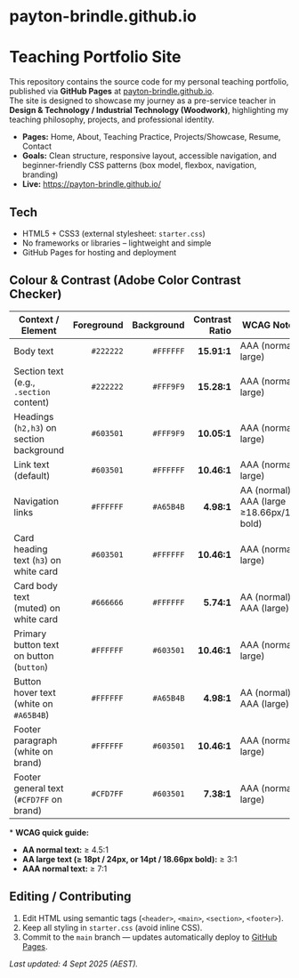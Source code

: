# payton-brindle.github.io

# Teaching Portfolio Site

This repository contains the source code for my personal teaching portfolio, published via **GitHub Pages** at [payton-brindle.github.io](https://payton-brindle.github.io/).  
The site is designed to showcase my journey as a pre-service teacher in **Design & Technology / Industrial Technology (Woodwork)**, highlighting my teaching philosophy, projects, and professional identity.  

- **Pages:** Home, About, Teaching Practice, Projects/Showcase, Resume, Contact  
- **Goals:** Clean structure, responsive layout, accessible navigation, and beginner-friendly CSS patterns (box model, flexbox, navigation, branding)  
- **Live:** https://payton-brindle.github.io/

## Tech
- HTML5 + CSS3 (external stylesheet: `starter.css`)  
- No frameworks or libraries – lightweight and simple  
- GitHub Pages for hosting and deployment  

## Colour & Contrast (Adobe Color Contrast Checker)

| Context / Element                              | Foreground  | Background  | Contrast Ratio | WCAG Notes* |
|-----------------------------------------------|------------:|------------:|---------------:|-------------|
| Body text                                      | `#222222`   | `#FFFFFF`   | **15.91:1**    | AAA (normal + large) |
| Section text (e.g., `.section` content)        | `#222222`   | `#FFF9F9`   | **15.28:1**    | AAA (normal + large) |
| Headings (`h2,h3`) on section background       | `#603501`   | `#FFF9F9`   | **10.05:1**    | AAA (normal + large) |
| Link text (default)                            | `#603501`   | `#FFFFFF`   | **10.46:1**    | AAA (normal + large) |
| Navigation links                               | `#FFFFFF`   | `#A65B4B`   | **4.98:1**     | AA (normal), AAA (large ≥18.66px/14px bold) |
| Card heading text (`h3`) on white card         | `#603501`   | `#FFFFFF`   | **10.46:1**    | AAA (normal + large) |
| Card body text (muted) on white card           | `#666666`   | `#FFFFFF`   | **5.74:1**     | AA (normal), AAA (large) |
| Primary button text on button (`button`)       | `#FFFFFF`   | `#603501`   | **10.46:1**    | AAA (normal + large) |
| Button hover text (white on `#A65B4B`)         | `#FFFFFF`   | `#A65B4B`   | **4.98:1**     | AA (normal), AAA (large) |
| Footer paragraph (white on brand)              | `#FFFFFF`   | `#603501`   | **10.46:1**    | AAA (normal + large) |
| Footer general text (`#CFD7FF` on brand)       | `#CFD7FF`   | `#603501`   | **7.38:1**     | AAA (normal + large) |

\* **WCAG quick guide:**  
- **AA normal text:** ≥ 4.5:1  
- **AA large text (≥ 18pt / 24px, or 14pt / 18.66px bold):** ≥ 3:1  
- **AAA normal text:** ≥ 7:1

## Editing / Contributing
1. Edit HTML using semantic tags (`<header>`, `<main>`, `<section>`, `<footer>`).  
2. Keep all styling in `starter.css` (avoid inline CSS).  
3. Commit to the `main` branch — updates automatically deploy to [GitHub Pages](https://payton-brindle.github.io/).  

_Last updated: 4 Sept 2025 (AEST)._  
